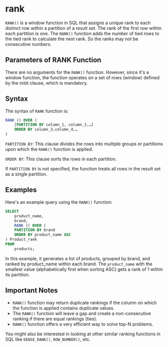 # rank

`RANK()` is a window function in SQL that assigns a unique rank to each distinct row within a partition of a result set. The rank of the first row within each partition is one. The `RANK()` function adds the number of tied rows to the tied rank to calculate the next rank. So the ranks may not be consecutive numbers.

## Parameters of RANK Function

There are no arguments for the `RANK()` function. However, since it's a window function, the function operates on a set of rows (window) defined by the `OVER` clause, which is mandatory. 

## Syntax 

The syntax of `RANK` function is:

```sql
RANK () OVER (
    [PARTITION BY column_1, column_2,…]
    ORDER BY column_3,column_4,… 
)
```

`PARTITION BY`: This clause divides the rows into multiple groups or partitions upon which the `RANK()` function is applied.

`ORDER BY`: This clause sorts the rows in each partition.

If `PARTITION BY` is not specified, the function treats all rows in the result set as a single partition. 

## Examples

Here's an example query using the `RANK()` function:

```sql
SELECT
    product_name, 
    brand, 
    RANK () OVER (
    PARTITION BY brand
    ORDER BY product_name ASC
) Product_rank
FROM
    products;
```

In this example, it generates a list of products, grouped by brand, and ranked by product_name within each brand. The `product_name` with the smallest value (alphabetically first when sorting ASC) gets a rank of 1 within its partition.

## Important Notes
- `RANK()` function may return duplicate rankings if the column on which the function is applied contains duplicate values.
- The `RANK()` function will leave a gap and create a non-consecutive ranking if there are equal rankings (ties).
- `RANK()` function offers a very efficient way to solve top-N problems.
  

You might also be interested in looking at other similar ranking functions in SQL like `DENSE_RANK()`, `ROW_NUMBER()`, etc.
